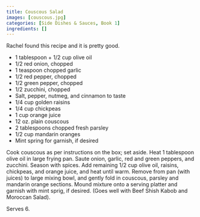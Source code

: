 ```yaml
---
title: Couscous Salad
images: [couscous.jpg]
categories: [Side Dishes & Sauces, Book 1]
ingredients: []
---
```



Rachel found this recipe and it is pretty good.

-   1 tablespoon + 1/2 cup olive oil
-   1/2 red onion, chopped
-   1 teaspoon chopped garlic
-   1/2 red pepper, chopped
-   1/2 green pepper, chopped
-   1/2 zucchini, chopped
-   Salt, pepper, nutmeg, and cinnamon to taste
-   1/4 cup golden raisins
-   1/4 cup chickpeas
-   1 cup orange juice
-   12 oz. plain couscous
-   2 tablespoons chopped fresh parsley
-   1/2 cup mandarin oranges
-   Mint spring for garnish, if desired

Cook couscous as per instructions on the box; set aside. Heat 1
tablespoon olive oil in large frying pan. Saute onion, garlic, red and
green peppers, and zucchini. Season with spices. Add remaining 1/2 cup
olive oil, raisins, chickpeas, and orange juice, and heat until warm.
Remove from pan (with juices) to large mixing bowl, and gently fold in
couscous, parsley and mandarin orange sections. Mound mixture onto a
serving platter and garnish with mint sprig, if desired. (Goes well with
Beef Shish Kabob and Moroccan Salad).

Serves 6.

 